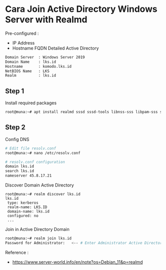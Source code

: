 # Cara Join Active Directory Windows Server with Realmd
Pre-configured :
- IP Address 
- Hostname FQDN
Detailed Active Directory
```bash
Domain Server  : Windows Server 2019
Domain Name    : lks.id
Hostname       : komodo.lks.id
NetBIOS Name   : LKS
Realm          : lks.id
```
## Step 1
Install required packages
```bash
root@muna:~# apt install realmd sssd sssd-tools libnss-sss libpam-sss samba-common-bin oddjob oddjob-mkhomedir packagekit
```
## Step 2
Config DNS
```bash
# Edit file resolv.conf
root@muna:~# nano /etc/resolv.conf

# resolv.conf configuration
domain lks.id
search lks.id
nameserver 45.8.17.21
```
Discover Domain Active Directory
```
root@muna:~# realm discover lks.id
lks.id
 type: kerberos
 realm-name: LKS.ID
 domain-name: lks.id
 configured: no
 ...
```
Join in Active Directory Domain
```bash
root@muna:~# realm join lks.id
Password for Administrator:   <-- # Enter Administrator Active Directory Password
```

Reference :
- https://www.server-world.info/en/note?os=Debian_11&p=realmd
